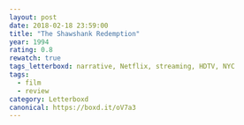 ```yaml
---
layout: post 
date: 2018-02-18 23:59:00
title: "The Shawshank Redemption"
year: 1994
rating: 0.8
rewatch: true
tags_letterboxd: narrative, Netflix, streaming, HDTV, NYC
tags:
  - film
  - review
category: Letterboxd
canonical: https://boxd.it/oV7a3
---
```

